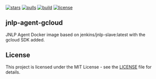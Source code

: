 [![stars](https://img.shields.io/docker/stars/todd/jnlp-agent-gcloud.svg)](https://hub.docker.com/r/todd/jnlp-agent-gcloud/)
[![pulls](https://img.shields.io/docker/pulls/todd/jnlp-agent-gcloud.svg)](https://hub.docker.com/r/todd/jnlp-agent-gcloud/)
[![build](https://img.shields.io/docker/build/todd/jnlp-agent-gcloud.svg)](https://hub.docker.com/r/todd/jnlp-agent-gcloud/)
[![license](https://img.shields.io/github/license/triangletodd/docker-jnlp-agent-gcloud.svg)](LICENSE)

## jnlp-agent-gcloud

JNLP Agent Docker image based on jenkins/jnlp-slave:latest with the gcloud
SDK added.

## License

This project is licensed under the MIT License - see the [LICENSE](LICENSE) file for details.
